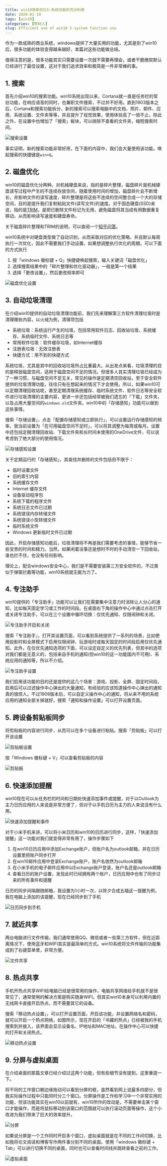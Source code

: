 ```yaml
---
title: win10效率优化5-系统功能的充分利用
date: 2020-01-19
tags: [win10]
categories: [牧码人]
slug: Efficient use of win10 5-system function use 
---
```


作为一款成熟的商业系统，windows提供了大量实用的功能，尤其是到了win10后，很多功能的体验变得越来越好，本篇对这些功能做总结。

值得注意的是，很多功能其实只需要设置一次就不需要再理会，或者干脆微软默认已经进行了最佳设置，这对于我们追求效率和极简是一件非常棒的事。

## 1. 搜索

首先介绍win10的搜索功能。win10系统出现以来，Cortana就一直是任务栏的常驻功能，在响应语音的同时，也兼职文件搜索，不过并不好用。直到1903版本之后，Cortana和搜索功能拆分，新的搜索可以搜索电脑中的文档、照片、邮件、应用、系统设置、文件夹等等，并且提升了视觉效果，使用体验高了一倍不止。除此之外，在设置中也增加了「搜索」板块，可以排除不查看的文件夹，缩短搜索时间。

![搜索设置](https://picped-1301226557.cos.ap-beijing.myqcloud.com/BC_20200119_72674857-e8a7ee80-3ab6-11ea-8d57-c894d10e491b.png)

事实证明，新的搜索功能非常好用，在下面的内容中，我们会大量使用该功能。唤起搜索的快捷键是`win+Q`。

## 2. 磁盘优化

win10的磁盘优化分两种。对机械硬盘来说，指的是碎片整理，磁盘碎片是机械硬盘读写过程中产生的不连续存放空间，随着使用时间的增加，磁盘碎片会不断增长，并影响文件的读写速度，碎片整理是将这些不连续的空间整合成一个大的存储空间，目的是提升我们复制粘贴文件(读写文件)的速度。对于固态硬盘(SSD)来说，指的是[TRIM](https://www.ithome.com/html/win10/206428.htm)，是把已删除文件标记为无用，避免磁盘将其当成有用数据重复移动，从而影响读写速度和硬盘寿命。

关于磁盘碎片整理和TRIM的说明，可以查阅一个[知乎问答](https://www.zhihu.com/question/21554450)。

win10系统中对硬盘类型做了自动识别，从而采取对应的优化策略，并且默认每周执行一次优化，因此不需要我们手动设置，如果想调整执行优化的周期，可以下面的方式执行

1. 按「windows 徽标键 + Q」快捷键唤起搜索，输入关键词「磁盘优化」
2. 选择搜索结果中的「碎片整理和优化驱动器」，一般是第一个结果
3. 选择「更改设置」，然后更改频率即可

![磁盘优化设置](https://picped-1301226557.cos.ap-beijing.myqcloud.com/BC_20200119_72674862-f5c4dd80-3ab6-11ea-8dea-c31eafabf004.png)

## 3. 自动垃圾清理

在介绍win10提供的自动垃圾清理功能前，我们先来理解第三方软件清理垃圾时是清理哪些内容，以火绒为例，清理项包括

- 系统垃圾：系统运行产生的垃圾，包括常用软件日志、回收站垃圾、系统缓存、系统临时文件、系统日志等
- 常用软件垃圾：软件缓存垃圾，如Internet缓存
- 注册表垃圾：无效注册表
- 快捷方式：用不到的快捷方式

系统垃圾，尤其是其中的回收站垃圾所占比重最大。从出发点来看，垃圾清理的目的是释放磁盘空间，适用于磁盘空间不足的情况。但很多人其实清理垃圾已经成为了一种习惯，与磁盘空间不足无关，常见的操作是定期清空回收站，至于安全软件提供的垃圾清理功能，往往只有在想起来的情况下才会使用。所以，如果win10可以定期清理回收站呢，甚至定期清理系统缓存、临时系统文件、软件日志等安全软件进行垃圾清理的主要内容，更进一步还包括经常被我们遗忘的「下载」文件夹，以及占用大量空间的`windows.old`文件夹。win10中的「存储感知」功能可以做到这些事情。

搜索「存储设置」，点击「配置存储感知或立即执行」，可以设置运行存储感知的频率。我当前设置为「在可用磁盘空间不足时」，可以将其调整为每周或每月。设置中还包括定期清理回收站、下载文件夹和长时间未使用的OneDrive文件，可以说考虑到了绝大部分的使用情况。

![存储感知设置](https://picped-1301226557.cos.ap-beijing.myqcloud.com/BC_20200119_72674868-ff4e4580-3ab6-11ea-911c-acd00dbeeb55.png)

关于定期运行的「存储感知」，其查找并删除的文件包括但不限于：

- 临时设置文件
- 旧的索引内容
- 系统缓存文件
- Internet 缓存文件
- 设备驱动程序包
- 系统下载的程序文件
- 系统日志文件已过期
- 系统错误内存转储文件
- 系统错误小型转储文件
- 临时系统文件
- Windows 更新临时文件已过期

因此，开启存储感知功能后，垃圾清理将不再是我们需要考虑的事情，能够节省一些宝贵的时间和精力。当然，如果闲着没事还是想时不时的手动清空一下回收站，谁也拦不住，也没有任何影响。

理论上，配合windows安全中心，我们是不需要安装第三方安全软件的，不过类似于弹窗拦截等功能，win10系统就无能为力了。

## 4. 专注助手

win10提供的「专注助手」功能可以让我们在需要集中注意力时消除让人分心的通知，比如每天固定学习或工作的时间段。在桌面右下角的操作中心中通过点击打开或关闭专注助手，可以在三个设置中循环切换：仅优先通知、仅限闹钟和关闭。

![专注助手开启和关闭](https://picped-1301226557.cos.ap-beijing.myqcloud.com/BC_20200119_72674873-09704400-3ab7-11ea-9811-8973835d68fa.png)

搜索「专注助手」，打开其设置页面，可以看到系统提供了一系列的场景，比如使用投影时和全屏模式下启用仅限闹钟、玩游戏时或每天固定的时间段启用仅优先通知。此外，在仅优先通知选项的下面，可以设定自定义的优先列表，但其中的选项对我们都是无意义的，包括来自手机的通知(但win10的这一功能国内不可用)、系统应用的通知等，所以不介绍。

![专注助手设置](https://picped-1301226557.cos.ap-beijing.myqcloud.com/BC_20200119_72674876-112fe880-3ab7-11ea-8882-d51f7948ad18.png)

我们启用该功能的目的还是提供的这几个场景：游戏、投影、全屏、固定时间段，启用后可以过滤操作中心弹出的大量通知，有经验的应该知道操作中心弹出的通知真的很烦人。不过1909版本后，可以自定义操作中心的通知，将从来不用的系统应用的通知全部关掉就好，搜索「通知和操作设置」可以打开设置页面。

## 5. 跨设备剪贴板同步

将剪贴板的内容进行同步，从而可以在多个设备进行粘贴。搜索「剪贴板」可以打开该设置

![剪贴板设置](https://picped-1301226557.cos.ap-beijing.myqcloud.com/BC_20200119_72674886-1e4cd780-3ab7-11ea-98b9-10b981852306.png)

按「Windows 徽标键 + V」可以查看剪贴板的内容

![剪贴板](https://picped-1301226557.cos.ap-beijing.myqcloud.com/BC_20200119_72674888-27d63f80-3ab7-11ea-85a6-f42bd43728e9.png)

## 6. 快速添加提醒

win10现在可以从任务栏的时间和日期处快速添加事件或提醒，对于以Outlook为主力日历应用的人来说是非常方便了，但对于以手机日历为主力的人来说没有什么用。

![快速添加提醒和事件](https://picped-1301226557.cos.ap-beijing.myqcloud.com/BC_20200119_72674890-31f83e00-3ab7-11ea-9449-38d252324401.png)

对于小米手机来讲，可以将小米日历和win10的日历进行同步，这样，「快速添加提醒」这一功能对我们就变得非常有用了，操作步骤如下

1. 在win10日历应用中添加Exchange账户，但账户名为outlook邮箱，并在日历设置里把账户同步打开
2. 在win10邮件应用中登录Exchange账户，账户名依然为outlook邮箱
3. 在小米手机的电子邮件应用中以Exchange账户登录，账户名还是outlook邮箱
4. 查看日历的账户设置，发现此时已经拥有两个账户，日历应用中也有了同步过来的所有事件和提醒

日历的同步间隔跟随邮箱，我设置为1小时一次，以除夕合成五福这一提醒为例，我在电脑上添加的该提醒，现在已经同步到了手机

![日历同步到手机](https://picped-1301226557.cos.ap-beijing.myqcloud.com/BC_20200119_72674895-3b81a600-3ab7-11ea-81ef-69b147278fb3.jpg)

## 7. 就近共享

两台电脑进行文件传输，我们通常使用QQ、微信或者一些第三方软件，但在近距离情况下，使用蓝牙和WIFI其实是最简单的方式。win10系统将文件传输的功能集成到了右键菜单里，非常方便。

![文件共享](https://picped-1301226557.cos.ap-beijing.myqcloud.com/BC_20200119_72674898-450b0e00-3ab7-11ea-9254-4b3be33e3f4f.png)

## 8. 热点共享

手机开热点共享WIFI给电脑已经是很常用的操作，电脑共享网络给手机就不是很常见了，通常使用的解决方案是购买随身WIFI。但其实win10本身可以利用内置的无线网卡直接开启热点，而不需要其它的设备。

搜索「移动热点设置」，可以打开设置页面，开启该功能，并设置网络名和密码，就可以开启一个热点网络，如图所示，现在开启的「书藏的热点」已经被我的手机搜索到并接入，该界面会显示设备名、IP地址和MAC地址。在操作中心可以快捷的打开和关闭热点。

![移动热点设置](https://picped-1301226557.cos.ap-beijing.myqcloud.com/BC_20200119_72674900-4d634900-3ab7-11ea-9506-11532da8220d.png)

## 9. 分屏与虚拟桌面

在介绍桌面的那篇文章已经介绍过这两个功能，但有些细节没有提到，这里重提一下。

将不同的工作窗口朝边缘拖动可以看到分屏的框，虽然看到网上说最多四部分，但我实际操作过程中只能同时分三个窗口。分屏操作是工作和学习中一个非常实用的功能，但该功能其实在win10以前就有，win10所作的改动是，不需要单击某个窗口才能操作，而是将鼠标移动到该窗口的范围就可以执行滚动页面等操作，这个小改进为我们带来了巨大的效率提升。

![分屏](https://picped-1301226557.cos.ap-beijing.myqcloud.com/BC_20200119_72674909-679d2700-3ab7-11ea-8119-a20443e5f7f9.png)

如果说分屏是一个工作同时开启多个窗口，虚拟桌面就是在不同的工作间切换，比如我将论文阅读和博客写作两件事分到不同的桌面。使用「windows 徽标键 + Tab」可以进行切换不同的桌面，同时也可以查看时间线并跳转查看之前的工作。

![虚拟桌面](https://picped-1301226557.cos.ap-beijing.myqcloud.com/BC_20200119_72674911-7388e900-3ab7-11ea-9e9d-8f65a0115015.png)